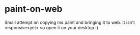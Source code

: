 # paint-on-web
Small attempt on copying ms paint and bringing it to web. It isn't responsive&lt;yet> so open it on your desktop :)
